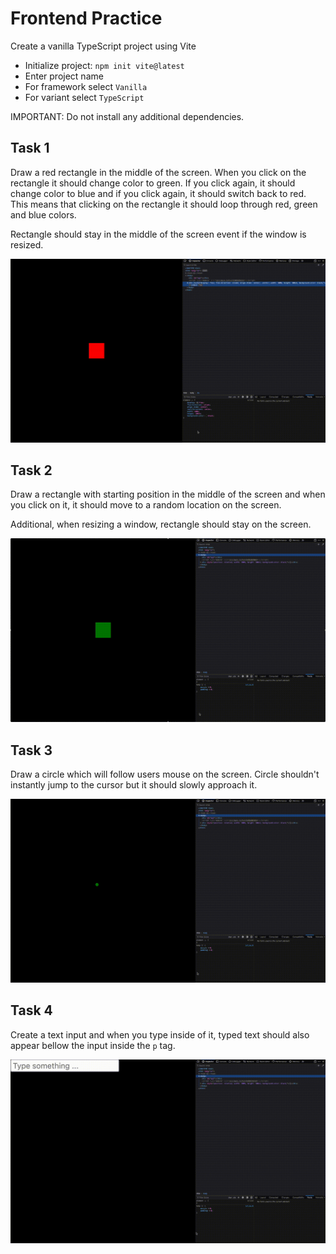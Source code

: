 # Frontend Practice

Create a vanilla TypeScript project using Vite

- Initialize project: `npm init vite@latest`
- Enter project name
- For framework select `Vanilla`
- For variant select `TypeScript`

IMPORTANT: Do not install any additional dependencies.

## Task 1

Draw a red rectangle in the middle of the screen. When you click on the rectangle it should change color to green. If you click again, it should change color to blue and if you click again, it should switch back to red. This means that clicking on the rectangle it should loop through red, green and blue colors.

Rectangle should stay in the middle of the screen event if the window is resized.

![](./assets/task-1.gif)

## Task 2

Draw a rectangle with starting position in the middle of the screen and when you click on it, it should move to a random location on the screen.

Additional, when resizing a window, rectangle should stay on the screen.

![](./assets/task-2.gif)

## Task 3

Draw a circle which will follow users mouse on the screen. Circle shouldn't instantly jump to the cursor but it should slowly approach it.

![](./assets/task-3.gif)

## Task 4

Create a text input and when you type inside of it, typed text should also appear bellow the input inside the `p` tag.

![](./assets/task-4.gif)
